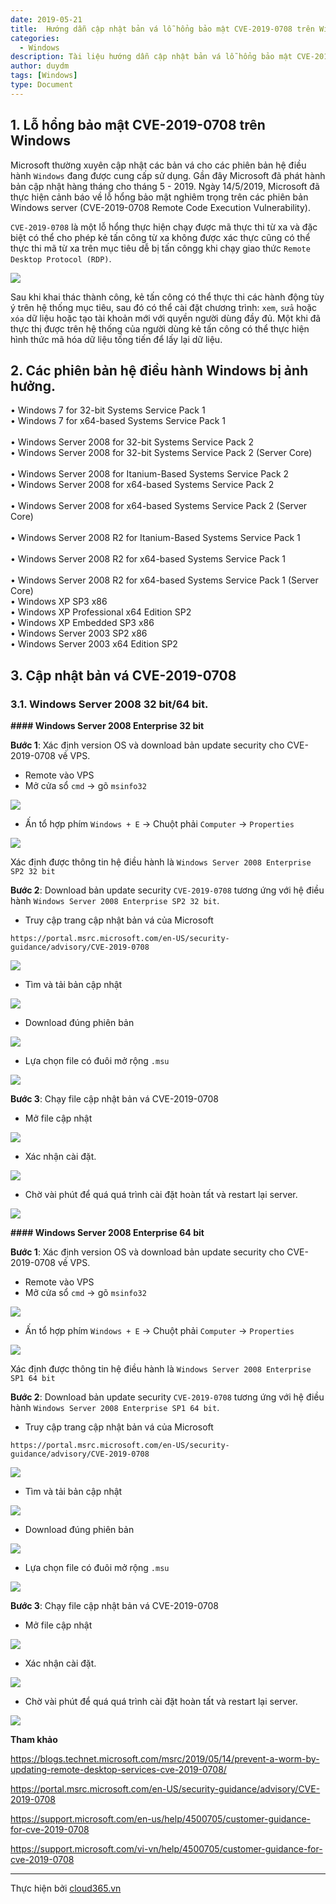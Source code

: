 ```yaml
---
date: 2019-05-21
title:  Hướng dẫn cập nhật bản vá lỗ hổng bảo mật CVE-2019-0708 trên Windows.
categories:
  - Windows
description: Tài liệu hướng dẫn cập nhật bản vá lỗ hổng bảo mật CVE-2019-0708 trên hệ điều hành Windows
author: duydm
tags: [Windows]
type: Document
---
```


## 1. Lỗ hổng bảo mật CVE-2019-0708 trên Windows

Microsoft thường xuyên cập nhật các bản vá cho các phiên bản hệ điều hành `Windows` đang được cung cấp sử dụng. Gần đây Microsoft đã phát hành bản cập nhật hàng tháng cho tháng 5 - 2019. Ngày 14/5/2019, Microsoft đã thực hiện cảnh báo về lỗ hổng bảo mật nghiêm trọng trên các phiên bản Windows server (CVE-2019-0708 Remote Code Execution Vulnerability). 

`CVE-2019-0708` là một lỗ hổng thực hiện chạy được mã thực thi từ xa và đặc biệt có thể cho phép kẻ tấn công từ xa không được xác thực cũng có thể thực thi mã từ xa trên mục tiêu dễ bị tấn côngg khi chạy giao thức `Remote Desktop Protocol (RDP)`.

![](/images/img-cve-2019-0708/cve1.jpg)

Sau khi khai thác thành công, kẻ tấn công có thể thực thi các hành động tùy ý trên hệ thống mục tiêu, sau đó có thể cài đặt chương trình: `xem`, `sửa` hoặc `xóa` dữ liệu hoặc tạo tài khoản mới với quyền người dùng đầy đủ. Một khi đã thực thị được trên hệ thống của người dùng kẻ tấn công có thể thực hiện hình thức mã hóa dữ liệu tống tiến để lấy lại dữ liệu.

## 2. Các phiên bản hệ điều hành Windows bị ảnh hưởng.

• Windows 7 for 32-bit Systems Service Pack 1 <br>
• Windows 7 for x64-based Systems Service Pack 1 <br>	
• Windows Server 2008 for 32-bit Systems Service Pack 2 <br>
• Windows Server 2008 for 32-bit Systems Service Pack 2 (Server Core) <br>		
• Windows Server 2008 for Itanium-Based Systems Service Pack 2 <br>
• Windows Server 2008 for x64-based Systems Service Pack 2	<br>	
• Windows Server 2008 for x64-based Systems Service Pack 2 (Server Core) <br>	
• Windows Server 2008 R2 for Itanium-Based Systems Service Pack 1 <br>	
• Windows Server 2008 R2 for x64-based Systems Service Pack 1 <br>		
• Windows Server 2008 R2 for x64-based Systems Service Pack 1 (Server Core) <br>
• Windows XP SP3 x86 <br>
• Windows XP Professional x64 Edition SP2 <br>
• Windows XP Embedded SP3 x86 <br>
• Windows Server 2003 SP2 x86 <br>
• Windows Server 2003 x64 Edition SP2 <br>

## 3. Cập nhật bản vá CVE-2019-0708

### 3.1. Windows Server 2008 32 bit/64 bit.

**#### Windows Server 2008 Enterprise 32 bit**

**Bước 1**: Xác định version OS và download bản update security cho CVE-2019-0708 về VPS.

+ Remote vào VPS<br>
+ Mở cửa sổ `cmd` -> gõ `msinfo32`

![](/images/img-cve-2019-0708/Screenshot_1568.png)

+ Ấn tổ hợp phím `Windows + E` -> Chuột phải `Computer` -> `Properties`

![](/images/img-cve-2019-0708/Screenshot_1569.png)

Xác định được thông tin hệ điều hành là `Windows Server 2008 Enterprise SP2 32 bit`

**Bước 2**: Download bản update security `CVE-2019-0708` tương ứng với hệ điều hành `Windows Server 2008 Enterprise SP2 32 bit`.

+ Truy cập trang cập nhật bản vá của Microsoft

```
https://portal.msrc.microsoft.com/en-US/security-guidance/advisory/CVE-2019-0708
```

![](/images/img-cve-2019-0708/Screenshot_1570.png)

+ Tìm và tải bản cập nhật

![](/images/img-cve-2019-0708/Screenshot_1571.png)

+ Download đúng phiên bản

![](/images/img-cve-2019-0708/Screenshot_1572.png)

+ Lựa chọn file có đuôi mở rộng `.msu`

![](/images/img-cve-2019-0708/Screenshot_1573.png)

**Bước 3**: Chạy file cập nhật bản vá CVE-2019-0708

+ Mở file cập nhật

![](/images/img-cve-2019-0708/Screenshot_1574.png)

+ Xác nhận cài đặt.

![](/images/img-cve-2019-0708/Screenshot_1575.png)

+ Chờ vài phút để quá quá trình cài đặt hoàn tất và restart lại server.

![](/images/img-cve-2019-0708/Screenshot_1576.png)

**#### Windows Server 2008 Enterprise 64 bit**


**Bước 1**: Xác định version OS và download bản update security cho CVE-2019-0708 về VPS.

+ Remote vào VPS<br>
+ Mở cửa sổ `cmd` -> gõ `msinfo32`

![](/images/img-cve-2019-0708/Screenshot_1577.png)

+ Ấn tổ hợp phím `Windows + E` -> Chuột phải `Computer` -> `Properties`

![](/images/img-cve-2019-0708/Screenshot_1578.png)

Xác định được thông tin hệ điều hành là `Windows Server 2008 Enterprise SP1 64 bit`

**Bước 2**: Download bản update security `CVE-2019-0708` tương ứng với hệ điều hành `Windows Server 2008 Enterprise SP1 64 bit`.

+ Truy cập trang cập nhật bản vá của Microsoft

```
https://portal.msrc.microsoft.com/en-US/security-guidance/advisory/CVE-2019-0708
```

![](/images/img-cve-2019-0708/Screenshot_1570.png)

+ Tìm và tải bản cập nhật

![](/images/img-cve-2019-0708/Screenshot_1579.png)

+ Download đúng phiên bản

![](/images/img-cve-2019-0708/Screenshot_1580.png)

+ Lựa chọn file có đuôi mở rộng `.msu`

![](/images/img-cve-2019-0708/Screenshot_1581.png)

**Bước 3**: Chạy file cập nhật bản vá CVE-2019-0708

+ Mở file cập nhật

![](/images/img-cve-2019-0708/Screenshot_1582.png)

+ Xác nhận cài đặt.

![](/images/img-cve-2019-0708/Screenshot_1583.png)

+ Chờ vài phút để quá quá trình cài đặt hoàn tất và restart lại server.

![](/images/img-cve-2019-0708/Screenshot_1584.png)


**Tham khảo**

https://blogs.technet.microsoft.com/msrc/2019/05/14/prevent-a-worm-by-updating-remote-desktop-services-cve-2019-0708/

https://portal.msrc.microsoft.com/en-US/security-guidance/advisory/CVE-2019-0708

https://support.microsoft.com/en-us/help/4500705/customer-guidance-for-cve-2019-0708

https://support.microsoft.com/vi-vn/help/4500705/customer-guidance-for-cve-2019-0708



---
Thực hiện bởi <a href="https://cloud365.vn/" target="_blank">cloud365.vn</a>










